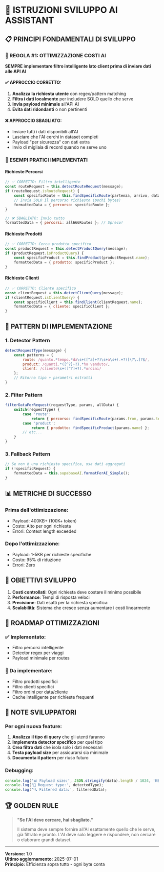# 🤖 ISTRUZIONI SVILUPPO AI ASSISTANT

## 📋 PRINCIPI FONDAMENTALI DI SVILUPPO

### 🚨 REGOLA #1: OTTIMIZZAZIONE COSTI AI
**SEMPRE implementare filtro intelligente lato client prima di inviare dati alle API AI**

#### ✅ APPROCCIO CORRETTO:
1. **Analizza la richiesta utente** con regex/pattern matching
2. **Filtra i dati localmente** per includere SOLO quello che serve
3. **Invia payload minimale** all'API AI
4. **Evita dati ridondanti** o non pertinenti

#### ❌ APPROCCIO SBAGLIATO:
- Inviare tutti i dati disponibili all'AI
- Lasciare che l'AI cerchi in dataset completi
- Payload "per sicurezza" con dati extra
- Invio di migliaia di record quando ne serve uno

### 🎯 ESEMPI PRATICI IMPLEMENTATI

#### Richieste Percorsi
```javascript
// ✅ CORRETTO: Filtro intelligente
const routeRequest = this.detectRouteRequest(message);
if (routeRequest.isRouteRequest) {
    const specificRoute = this.findSpecificRoute(partenza, arrivo, data);
    // Invia SOLO il percorso richiesto (pochi bytes)
    formattedData = { percorso: specificRoute };
}

// ❌ SBAGLIATO: Invio tutto
formattedData = { percorsi: all666Routes }; // Spreco!
```

#### Richieste Prodotti
```javascript
// ✅ CORRETTO: Cerca prodotto specifico
const productRequest = this.detectProductQuery(message);
if (productRequest.isProductQuery) {
    const specificProduct = this.findProduct(productRequest.name);
    formattedData = { prodotto: specificProduct };
}
```

#### Richieste Clienti
```javascript
// ✅ CORRETTO: Cliente specifico
const clientRequest = this.detectClientQuery(message);
if (clientRequest.isClientQuery) {
    const specificClient = this.findClient(clientRequest.name);
    formattedData = { cliente: specificClient };
}
```

## 🔧 PATTERN DI IMPLEMENTAZIONE

### 1. Detector Pattern
```javascript
detectRequestType(message) {
    const patterns = {
        route: /quanto.*tempo.*da\s+([^a]+?)\s+a\s+(.+?)[\?\.]?$/,
        product: /quanti.*([^?]+?).*ho venduto/,
        client: /cliente\s+([^?]+?).*ordini/
    };
    // Ritorna tipo + parametri estratti
}
```

### 2. Filter Pattern
```javascript
filterDataForRequest(requestType, params, allData) {
    switch(requestType) {
        case 'route':
            return { percorso: findSpecificRoute(params.from, params.to) };
        case 'product':
            return { prodotto: findSpecificProduct(params.name) };
        // etc...
    }
}
```

### 3. Fallback Pattern
```javascript
// Se non è una richiesta specifica, usa dati aggregati
if (!specificRequest) {
    formattedData = this.supabaseAI.formatForAI_Simple();
}
```

## 📊 METRICHE DI SUCCESSO

### Prima dell'ottimizzazione:
- Payload: 400KB+ (100K+ token)
- Costo: Alto per ogni richiesta
- Errori: Context length exceeded

### Dopo l'ottimizzazione:
- Payload: 1-5KB per richieste specifiche
- Costo: 95% di riduzione
- Errori: Zero

## 🎯 OBIETTIVI SVILUPPO

1. **Costi controllati**: Ogni richiesta deve costare il minimo possibile
2. **Performance**: Tempi di risposta veloci
3. **Precisione**: Dati esatti per la richiesta specifica
4. **Scalabilità**: Sistema che cresce senza aumentare i costi linearmente

## 🚀 ROADMAP OTTIMIZZAZIONI

### ✅ Implementato:
- Filtro percorsi intelligente
- Detector regex per viaggi
- Payload minimale per routes

### 🔄 Da implementare:
- Filtro prodotti specifici
- Filtro clienti specifici  
- Filtro ordini per data/cliente
- Cache intelligente per richieste frequenti

## 📝 NOTE SVILUPPATORI

### Per ogni nuova feature:
1. **Analizza il tipo di query** che gli utenti faranno
2. **Implementa detector specifico** per quel tipo
3. **Crea filtro dati** che isola solo i dati necessari
4. **Testa payload size** per assicurarsi sia minimale
5. **Documenta il pattern** per riuso futuro

### Debugging:
```javascript
console.log('📊 Payload size:', JSON.stringify(data).length / 1024, 'KB');
console.log('🎯 Request type:', detectedType);
console.log('🔍 Filtered data:', filteredData);
```

## 🏆 GOLDEN RULE

> **"Se l'AI deve cercare, hai sbagliato."**
> 
> Il sistema deve sempre fornire all'AI esattamente quello che le serve, già filtrato e pronto. L'AI deve solo leggere e rispondere, non cercare o elaborare grandi dataset.

---

**Versione:** 1.0  
**Ultimo aggiornamento:** 2025-07-01  
**Principio:** Efficienza sopra tutto - ogni byte conta